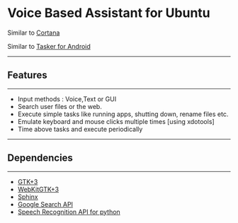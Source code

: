 Voice Based Assistant for Ubuntu
================================================================================

Similar to [Cortana](https://en.wikipedia.org/wiki/Cortana_%28software%29)

Similar to [Tasker for Android](http://tasker.dinglisch.net/)

--------------------------------------------------------------------------------

## Features
--------------------------------------------------------------------------------
* Input methods : Voice,Text or GUI
* Search user files or the web. 
* Execute simple tasks like running apps, shutting down, rename files etc.
* Emulate keyboard and mouse clicks multiple times [using xdotools]
* Time above tasks and execute periodically

--------------------------------------------------------------------------------

## Dependencies
--------------------------------------------------------------------------------
* [GTK+3](https://developer.gnome.org/gtk3/stable/)
* [WebKitGTK+3](http://webkitgtk.org/)
* [Sphinx](http://cmusphinx.sourceforge.net/)
* [Google Search API](https://developers.google.com/custom-search/)
* [Speech Recognition API for python](https://pypi.python.org/pypi/SpeechRecognition/)
